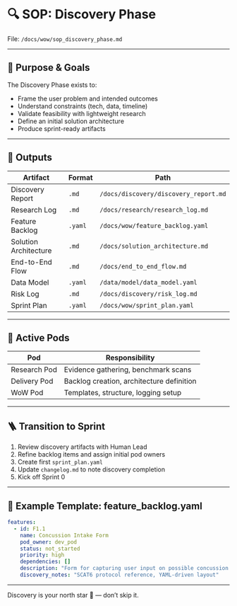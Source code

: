# 🔍 SOP: Discovery Phase

File: `/docs/wow/sop_discovery_phase.md`

---

## 🎯 Purpose & Goals
The Discovery Phase exists to:
- Frame the user problem and intended outcomes
- Understand constraints (tech, data, timeline)
- Validate feasibility with lightweight research
- Define an initial solution architecture
- Produce sprint-ready artifacts

---

## 🚀 Outputs
| Artifact | Format | Path |
|----------|--------|------|
| Discovery Report | `.md` | `/docs/discovery/discovery_report.md` |
| Research Log | `.md` | `/docs/research/research_log.md` |
| Feature Backlog | `.yaml` | `/docs/wow/feature_backlog.yaml` |
| Solution Architecture | `.md` | `/docs/solution_architecture.md` |
| End-to-End Flow | `.md` | `/docs/end_to_end_flow.md` |
| Data Model | `.yaml` | `/data/model/data_model.yaml` |
| Risk Log | `.md` | `/docs/discovery/risk_log.md` |
| Sprint Plan | `.yaml` | `/docs/wow/sprint_plan.yaml` |

---

## 👥 Active Pods
| Pod | Responsibility |
|-----|----------------|
| Research Pod | Evidence gathering, benchmark scans |
| Delivery Pod | Backlog creation, architecture definition |
| WoW Pod | Templates, structure, logging setup |

---

## 🪜 Transition to Sprint
1. Review discovery artifacts with Human Lead
2. Refine backlog items and assign initial pod owners
3. Create first `sprint_plan.yaml`
4. Update `changelog.md` to note discovery completion
5. Kick off Sprint 0

---

## 📑 Example Template: feature_backlog.yaml
```yaml
features:
  - id: F1.1
    name: Concussion Intake Form
    pod_owner: dev_pod
    status: not_started
    priority: high
    dependencies: []
    description: "Form for capturing user input on possible concussion events."
    discovery_notes: "SCAT6 protocol reference, YAML-driven layout"
```

---

Discovery is your north star 🌟 — don’t skip it.

